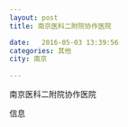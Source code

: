 ```yaml
--- 
layout: post 
title: 南京医科二附院协作医院

date:   2016-05-03 13:39:56 
categories: 其他  
city: 南京
  
--- 
```

   
南京医科二附院协作医院

信息

